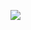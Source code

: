 ![](https://user-images.githubusercontent.com/2719004/47164667-79958600-d2c6-11e8-832b-b8d7346d8e25.png)
